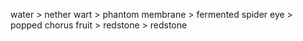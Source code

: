 

water > nether wart  > phantom membrane > fermented spider eye > popped chorus fruit > redstone > redstone